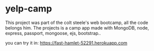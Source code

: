 # yelp-camp
This project was part of the colt steele's web bootcamp, all the code belongs him.
The projects is a camp app made with MongoDB, node, express, passport, mongoose, ejs, bootstrap..

you can try it in: https://fast-hamlet-52291.herokuapp.com
